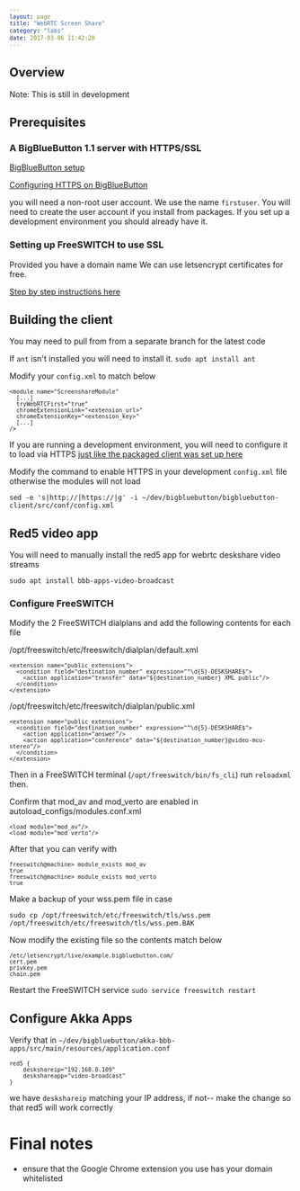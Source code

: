 ```yaml
---
layout: page
title: "WebRTC Screen Share"
category: "labs"
date: 2017-03-06 11:42:28
---
```



<style type="text/css">
pre
{
white-space: pre;
overflow-x: auto;
font-size: 0.85em;
font-family: Monaco,Menlo,Consolas,"Courier New",monospace;
}
</style>

## Overview

Note: This is still in development

## Prerequisites

### A BigBlueButton 1.1 server with HTTPS/SSL

[BigBlueButton setup](/install/install.html)

[Configuring HTTPS on BigBlueButton](/install/install.html#configuring-https-on-bigbluebutton)

you will need a non-root user account. We use the name `firstuser`. You will need to create the user account if you install from packages. If you set up a development environment you should already have it.

### Setting up FreeSWITCH to use SSL

Provided you have a domain name We can use letsencrypt certificates for free.

[Step by step instructions here](/install/install.html#using-lets-encrypt)

## Building the client

You may need to pull from from a separate branch for the latest code

If `ant` isn't installed you will need to install it. `sudo apt install ant`

Modify your `config.xml` to match below

```
<module name="ScreenshareModule"
  [...]
  tryWebRTCFirst="true"
  chromeExtensionLink="<extension_url>"
  chromeExtensionKey="<extension_key>"
  [...]
/>
```

If you are running a development environment, you will need to configure it to load via HTTPS [just like the packaged client was set up here](/install/install.html#configure-bigbluebutton-to-load-session-via-https)

Modify the command to enable HTTPS in your development `config.xml` file otherwise the modules will not load

`sed -e 's|http://|https://|g' -i ~/dev/bigbluebutton/bigbluebutton-client/src/conf/config.xml`

## Red5 video app

You will need to manually install the red5 app for webrtc deskshare video streams

`sudo apt install bbb-apps-video-broadcast`

### Configure FreeSWITCH

Modify the 2 FreeSWITCH dialplans and add the following contents for each file

/opt/freeswitch/etc/freeswitch/dialplan/default.xml

```
<extension name="public_extensions">
  <condition field="destination_number" expression="^\d{5}-DESKSHARE$">
    <action application="transfer" data="${destination_number} XML public"/>
  </condition>
</extension>
```

/opt/freeswitch/etc/freeswitch/dialplan/public.xml

```
<extension name="public_extensions">
  <condition field="destination_number" expression="^\d{5}-DESKSHARE$">
    <action application="answer"/>
    <action application="conference" data="${destination_number}@video-mcu-stereo"/>
  </condition>
</extension>
```

Then in a FreeSWITCH terminal (`/opt/freeswitch/bin/fs_cli`) run `reloadxml`
then.

Confirm that mod_av and mod_verto are enabled in autoload_configs/modules.conf.xml

```
<load module="mod_av"/>
<load module="mod_verto"/>
```

After that you can verify with

```
freeswitch@machine> module_exists mod_av
true
freeswitch@machine> module_exists mod_verto
true
```

Make a backup of your wss.pem file in case

`sudo cp /opt/freeswitch/etc/freeswitch/tls/wss.pem /opt/freeswitch/etc/freeswitch/tls/wss.pem.BAK`

Now modify the existing file so the contents match below

```
/etc/letsencrypt/live/example.bigbluebutton.com/
cert.pem
privkey.pem
chain.pem
```

Restart the FreeSWITCH service `sudo service freeswitch restart`

## Configure Akka Apps

Verify that in `~/dev/bigbluebutton/akka-bbb-apps/src/main/resources/application.conf`

```
red5 {
    deskshareip="192.168.0.109"
    deskshareapp="video-broadcast"
}
```

we have `deskshareip` matching your IP address, if not-- make the change so that red5 will work correctly


# Final notes

  * ensure that the Google Chrome extension you use has your domain whitelisted
